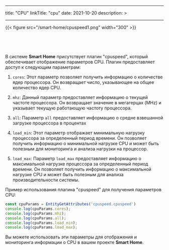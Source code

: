 
---
title: "CPU"
linkTitle: "cpu"
date: 2021-10-20
description: >
  
---

{{< figure src="/smart-home/cpuspeed1.png" width="300" >}}

&nbsp;

&nbsp;

В системе **Smart Home** присутствует плагин "cpuspeed", который обеспечивает отображение параметров CPU. Плагин предоставляет 
доступ к следующим параметрам:

1. `cores`: Этот параметр позволяет получить информацию о количестве ядер процессора. Он возвращает число, указывающее на 
общее количество ядер CPU.

2. `mhz`: Данный параметр предоставляет информацию о текущей частоте процессора. Он возвращает значение в мегагерцах (MHz) 
и указывает текущую работающую частоту процессора.

3. `all`: Параметр `all` предоставляет информацию о средне взвешанной загрузке процессора в процентах

4. `load_min`: Этот параметр отображает минимальную нагрузку процессора за определенный период времени. Он позволяет 
получить информацию о минимальной нагрузке CPU и может быть полезным для мониторинга и анализа нагрузки на процессор.

5. `load_max`: Параметр `load_max` предоставляет информацию о максимальной нагрузке процессора за определенный период
времени. Он позволяет получить информацию о максимальной нагрузке CPU и может быть полезным для анализа производительности 
системы.

Пример использования плагина "cpuspeed" для получения параметров CPU:

```javascript
const cpuParams = EntityGetAttributes('cpuspeed.cpuspeed')
console.log(cpuParams.cores);
console.log(cpuParams.mhz);
console.log(cpuParams.all);
console.log(cpuParams.load_min);
console.log(cpuParams.load_max);
```

Вы можете использовать эти параметры для отображения и мониторинга информации о CPU в вашем проекте **Smart Home**.
